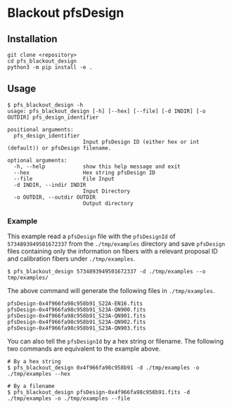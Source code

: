 # Blackout pfsDesign

## Installation

```
git clone <repository>
cd pfs_blackout_design
python3 -m pip install -e .
```

## Usage

```
$ pfs_blackout_design -h
usage: pfs_blackout_design [-h] [--hex] [--file] [-d INDIR] [-o OUTDIR] pfs_design_identifier

positional arguments:
  pfs_design_identifier
                        Input pfsDesign ID (either hex or int (default)) or pfsDesign filename.

optional arguments:
  -h, --help            show this help message and exit
  --hex                 Hex string pfsDesign ID
  --file                File Input
  -d INDIR, --indir INDIR
                        Input Directory
  -o OUTDIR, --outdir OUTDIR
                        Output directory
```

### Example

This example read a `pfsDesign` file with the `pfsDesignId` of `5734893949501672337` from the `./tmp/examples` directory and save `pfsDesign` files containing only the information on fibers with a relevant proposal ID and calibration fibers under `./tmp/examples`.
```
$ pfs_blackout_design 5734893949501672337 -d ./tmp/examples --o tmp/examples/
```

The above command will generate the following files in `./tmp/examples`.

```
pfsDesign-0x4f966fa98c958b91_S22A-EN16.fits
pfsDesign-0x4f966fa98c958b91_S23A-QN900.fits
pfsDesign-0x4f966fa98c958b91_S23A-QN901.fits
pfsDesign-0x4f966fa98c958b91_S23A-QN902.fits
pfsDesign-0x4f966fa98c958b91_S23A-QN903.fits
```

You can also tell the `pfsDesignId` by a hex string or filename. The following two commands are equivalent to the example above.

```
# By a hex string
$ pfs_blackout_design 0x4f966fa98c958b91 -d ./tmp/examples -o ./tmp/examples --hex

# By a filename
$ pfs_blackout_design pfsDesign-0x4f966fa98c958b91.fits -d ./tmp/examples -o ./tmp/examples --file
```
